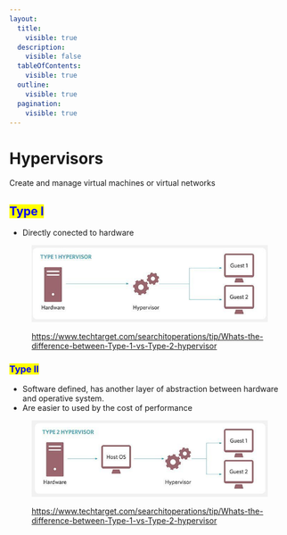 ```yaml
---
layout:
  title:
    visible: true
  description:
    visible: false
  tableOfContents:
    visible: true
  outline:
    visible: true
  pagination:
    visible: true
---
```


# Hypervisors

Create and manage virtual machines or virtual networks

## <mark style="color:blue;">Type I</mark>

* Directly conected to hardware

<figure><img src="../.gitbook/assets/Screenshot_2023-12-18-13-30-18_primary.png" alt=""><figcaption><p><a href="https://www.techtarget.com/searchitoperations/tip/Whats-the-difference-between-Type-1-vs-Type-2-hypervisor">https://www.techtarget.com/searchitoperations/tip/Whats-the-difference-between-Type-1-vs-Type-2-hypervisor</a></p></figcaption></figure>

###

### <mark style="color:blue;">Type II</mark>

* Software defined, has another layer of abstraction between hardware and operative system.
* Are easier to used by the cost of performance

<figure><img src="../.gitbook/assets/image (17).png" alt=""><figcaption><p><a href="https://www.techtarget.com/searchitoperations/tip/Whats-the-difference-between-Type-1-vs-Type-2-hypervisor">https://www.techtarget.com/searchitoperations/tip/Whats-the-difference-between-Type-1-vs-Type-2-hypervisor</a></p></figcaption></figure>


